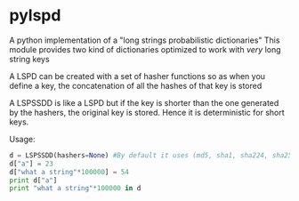 # pylspd
A python implementation of a "long strings probabilistic dictionaries"
This module provides two kind of dictionaries optimized to work with *very* long string keys

A LSPD can be created with a set of hasher functions so as when you define a key, the concatenation of all the hashes of that key is stored

A LSPSSDD is like a LSPD but if the key is shorter than the one generated by the hashers, the original key is stored. Hence it is deterministic for short keys.

Usage:

```python
d = LSPSSDD(hashers=None) #By default it uses (md5, sha1, sha224, sha256, sha384, sha512) from hashlib
d["a"] = 23
d["what a string"*100000] = 54
print d["a"]
print "what a string"*100000 in d

```

